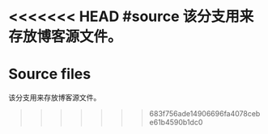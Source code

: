 <<<<<<< HEAD
#source
该分支用来存放博客源文件。
=======
# Source files
该分支用来存放博客源文件。
>>>>>>> 683f756ade14906696fa4078cebe61b4590b1dc0
